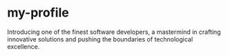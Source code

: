 # my-profile
Introducing one of the finest software developers, a mastermind in crafting innovative solutions and pushing the boundaries of technological excellence.
